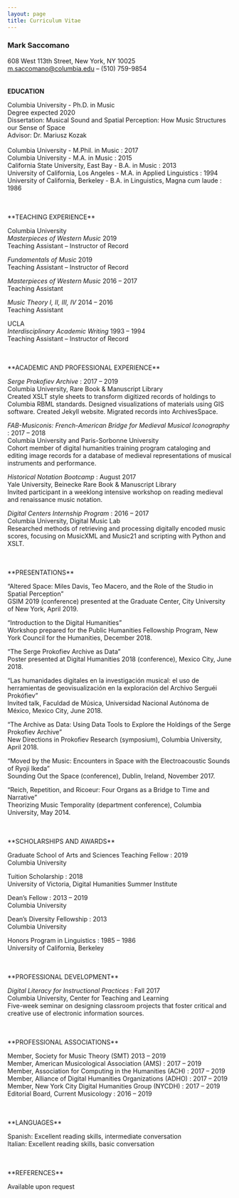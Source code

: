 ```yaml
---
layout: page
title: Curriculum Vitae
---
```

### Mark Saccomano ###
608 West 113th Street, New York, NY 10025<br/>
m.saccomano@columbia.edu – (510) 759-9854<br/>
<br/>
<br/>
**EDUCATION**

Columbia University - Ph.D. in Music<br/>
Degree expected 2020<br/>
Dissertation: Musical Sound and Spatial Perception: How Music Structures our Sense of Space<br/>
Advisor: Dr. Mariusz Kozak
<br/><br/>
Columbia University - M.Phil. in Music : 2017<br/>
Columbia University - M.A. in Music : 2015<br/>
California State University, East Bay - B.A. in Music : 2013<br/>
University of California, Los Angeles - M.A. in Applied Linguistics : 1994<br/>
University of California, Berkeley - B.A. in Linguistics, Magna cum laude : 1986

<br/>
<br/>
**TEACHING EXPERIENCE**

Columbia University<br/>
_Masterpieces of Western Music_		2019<br/>
Teaching Assistant – Instructor of Record

_Fundamentals of Music_		2019<br/>
Teaching Assistant – Instructor of Record

_Masterpieces of Western Music_		2016 – 2017<br/>
Teaching Assistant

_Music Theory I, II, III, IV_ 	 	2014 – 2016<br/>
Teaching Assistant

UCLA<br/>
_Interdisciplinary Academic Writing_	1993 – 1994<br/>
Teaching Assistant – Instructor of Record

<br/>
<br/>
**ACADEMIC AND PROFESSIONAL EXPERIENCE**

_Serge Prokofiev Archive_ : 2017 – 2019<br/>
Columbia University, Rare Book & Manuscript Library<br/>
Created XSLT style sheets to transform digitized records of holdings to Columbia RBML standards. Designed visualizations of materials using GIS software. Created Jekyll website. Migrated records into ArchivesSpace.

_FAB-Musiconis: French-American Bridge for Medieval Musical Iconography_ : 2017 – 2018<br/>
Columbia University and Paris-Sorbonne University<br/>
Cohort member of digital humanities training program cataloging and editing image records for a database of medieval representations of musical instruments and performance.

_Historical Notation Bootcamp_ : August 2017<br/>
Yale University, Beinecke Rare Book & Manuscript Library<br/>
Invited participant in a weeklong intensive workshop on reading medieval and renaissance music notation.

_Digital Centers Internship Program_ : 2016 – 2017<br/>
Columbia University, Digital Music Lab<br/>
Researched methods of retrieving and processing digitally encoded music scores, focusing on MusicXML and Music21 and scripting with Python and XSLT.

  <br/>
  <br/>
**PRESENTATIONS**

“Altered Space: Miles Davis, Teo Macero, and the Role of the Studio in Spatial Perception”<br/>
GSIM 2019 (conference) presented at the Graduate Center, City University of New York, April 2019.

“Introduction to the Digital Humanities”<br/>
 Workshop prepared for the Public Humanities Fellowship Program, New York Council for the Humanities, December 2018.

“The Serge Prokofiev Archive as Data”<br/>
Poster presented at Digital Humanities 2018 (conference), Mexico City, June 2018.

 “Las humanidades digitales en la investigación musical: el uso de herramientas de geovisualización en la exploración del Archivo Serguéi Prokófiev”<br/>
 Invited talk, Faculdad de Música, Universidad Nacional Autónoma de México, Mexico City, June 2018.

“The Archive as Data: Using Data Tools to Explore the Holdings of the Serge Prokofiev Archive”<br/>
 New Directions in Prokofiev Research (symposium), Columbia University, April 2018.

“Moved by the Music: Encounters in Space with the Electroacoustic Sounds of Ryoji Ikeda”<br/>
 Sounding Out the Space (conference), Dublin, Ireland, November 2017.

“Reich, Repetition, and Ricoeur: Four Organs as a Bridge to Time and Narrative”<br/> Theorizing Music Temporality (department conference), Columbia University, May 2014.


<br/>
<br/>
**SCHOLARSHIPS AND AWARDS**

Graduate School of Arts and Sciences Teaching Fellow : 2019<br/>
Columbia University

Tuition Scholarship : 2018<br/>
University of Victoria, Digital Humanities Summer Institute

Dean’s Fellow : 2013 – 2019<br/>
Columbia University

Dean’s Diversity Fellowship : 2013<br/>
Columbia University

Honors Program in Linguistics : 1985 – 1986<br/>
University of California, Berkeley

<br/>
<br/>
**PROFESSIONAL DEVELOPMENT**

_Digital Literacy for Instructional Practices_ : Fall 2017<br/>
Columbia University, Center for Teaching and Learning<br/>
Five-week seminar on designing classroom projects that foster critical and creative use of electronic information sources.

<br/>
<br/>
**PROFESSIONAL ASSOCIATIONS**

Member, Society for Music Theory (SMT)	2013 – 2019<br/>
Member, American Musicological Association (AMS) : 2017 – 2019<br/>
Member, Association for Computing in the Humanities (ACH) : 2017 – 2019<br/>
Member, Alliance of Digital Humanities Organizations (ADHO) : 2017 – 2019<br/>
Member, New York City Digital Humanities Group (NYCDH) : 2017 – 2019<br/>
Editorial Board, Current Musicology : 2016 – 2019

<br/>
<br/>
**LANGUAGES**

Spanish:	Excellent reading skills, intermediate conversation<br/>
Italian:	Excellent reading skills, basic conversation

<br/>
<br/>
**REFERENCES**

Available upon request

